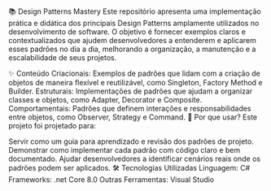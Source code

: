 📚 Design Patterns Mastery
Este repositório apresenta uma implementação prática e didática dos principais Design Patterns amplamente utilizados no desenvolvimento de software. O objetivo é fornecer exemplos claros e contextualizados que ajudem desenvolvedores a entenderem e aplicarem esses padrões no dia a dia, melhorando a organização, a manutenção e a escalabilidade de seus projetos.

✨ Conteúdo
Criacionais: Exemplos de padrões que lidam com a criação de objetos de maneira flexível e reutilizável, como Singleton, Factory Method e Builder.
Estruturais: Implementações de padrões que ajudam a organizar classes e objetos, como Adapter, Decorator e Composite.
Comportamentais: Padrões que definem interações e responsabilidades entre objetos, como Observer, Strategy e Command.
🚀 Por que usar?
Este projeto foi projetado para:

Servir como um guia para aprendizado e revisão dos padrões de projeto.
Demonstrar como implementar cada padrão com código claro e bem documentado.
Ajudar desenvolvedores a identificar cenários reais onde os padrões podem ser aplicados.
🛠️ Tecnologias Utilizadas
Linguagem: C#
Frameworks: .net Core 8.0
Outras Ferramentas: Visual Studio
